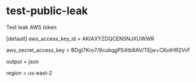 # test-public-leak
Test leak AWS token

[default]
aws_access_key_id = AKIAXYZDQCEN5NJXUWWR

aws_secret_access_key = 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

output = json

region = us-east-2
